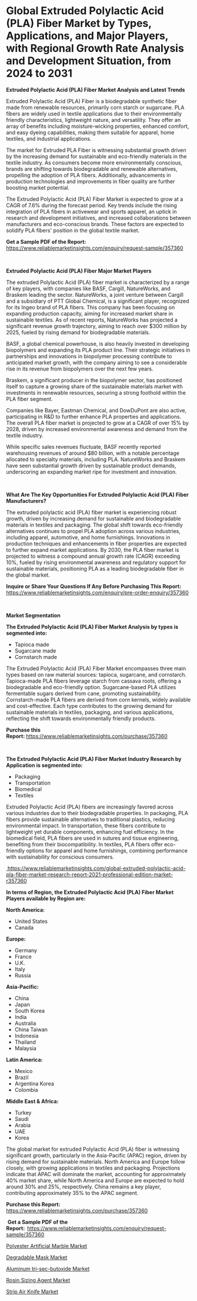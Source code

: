 <p><h1>Global Extruded Polylactic Acid (PLA) Fiber Market by Types, Applications, and Major Players, with Regional Growth Rate Analysis and Development Situation, from 2024 to 2031</h1></p><p><strong>Extruded Polylactic Acid (PLA) Fiber Market Analysis and Latest Trends</strong></p>
<p><p>Extruded Polylactic Acid (PLA) Fiber is a biodegradable synthetic fiber made from renewable resources, primarily corn starch or sugarcane. PLA fibers are widely used in textile applications due to their environmentally friendly characteristics, lightweight nature, and versatility. They offer an array of benefits including moisture-wicking properties, enhanced comfort, and easy dyeing capabilities, making them suitable for apparel, home textiles, and industrial applications.</p><p>The market for Extruded PLA Fiber is witnessing substantial growth driven by the increasing demand for sustainable and eco-friendly materials in the textile industry. As consumers become more environmentally conscious, brands are shifting towards biodegradable and renewable alternatives, propelling the adoption of PLA fibers. Additionally, advancements in production technologies and improvements in fiber quality are further boosting market potential.</p><p>The Extruded Polylactic Acid (PLA) Fiber Market is expected to grow at a CAGR of 7.6% during the forecast period. Key trends include the rising integration of PLA fibers in activewear and sports apparel, an uptick in research and development initiatives, and increased collaborations between manufacturers and eco-conscious brands. These factors are expected to solidify PLA fibers' position in the global textile market.</p></p>
<p><strong>Get a Sample PDF of the Report:&nbsp;</strong> <a href="https://www.reliablemarketinsights.com/enquiry/request-sample/357360?utm_campaign=1197&utm_medium=2&utm_source=Github&utm_content=ia&utm_term=26102024&utm_id=extruded-polylactic-acid-pla-fiber">https://www.reliablemarketinsights.com/enquiry/request-sample/357360</a></p>
<p>&nbsp;</p>
<p><strong>Extruded Polylactic Acid (PLA) Fiber Major Market Players</strong></p>
<p><p>The extruded Polylactic Acid (PLA) fiber market is characterized by a range of key players, with companies like BASF, Cargill, NatureWorks, and Braskem leading the sector. NatureWorks, a joint venture between Cargill and a subsidiary of PTT Global Chemical, is a significant player, recognized for its Ingeo brand of PLA fibers. This company has been focusing on expanding production capacity, aiming for increased market share in sustainable textiles. As of recent reports, NatureWorks has projected a significant revenue growth trajectory, aiming to reach over $300 million by 2025, fueled by rising demand for biodegradable materials.</p><p>BASF, a global chemical powerhouse, is also heavily invested in developing biopolymers and expanding its PLA product line. Their strategic initiatives in partnerships and innovations in biopolymer processing contribute to anticipated market growth, with the company aiming to see a considerable rise in its revenue from biopolymers over the next few years.</p><p>Braskem, a significant producer in the biopolymer sector, has positioned itself to capture a growing share of the sustainable materials market with investments in renewable resources, securing a strong foothold within the PLA fiber segment.</p><p>Companies like Bayer, Eastman Chemical, and DowDuPont are also active, participating in R&D to further enhance PLA properties and applications. The overall PLA fiber market is projected to grow at a CAGR of over 15% by 2028, driven by increased environmental awareness and demand from the textile industry.</p><p>While specific sales revenues fluctuate, BASF recently reported warehousing revenues of around $80 billion, with a notable percentage allocated to specialty materials, including PLA. NatureWorks and Braskem have seen substantial growth driven by sustainable product demands, underscoring an expanding market ripe for investment and innovation.</p></p>
<p>&nbsp;</p>
<p><strong>What Are The Key Opportunities For Extruded Polylactic Acid (PLA) Fiber Manufacturers?</strong></p>
<p><p>The extruded polylactic acid (PLA) fiber market is experiencing robust growth, driven by increasing demand for sustainable and biodegradable materials in textiles and packaging. The global shift towards eco-friendly alternatives continues to propel PLA adoption across various industries, including apparel, automotive, and home furnishings. Innovations in production techniques and enhancements in fiber properties are expected to further expand market applications. By 2030, the PLA fiber market is projected to witness a compound annual growth rate (CAGR) exceeding 10%, fueled by rising environmental awareness and regulatory support for sustainable materials, positioning PLA as a leading biodegradable fiber in the global market.</p></p>
<p><strong>Inquire or Share Your Questions If Any Before Purchasing This Report:</strong> <a href="https://www.reliablemarketinsights.com/enquiry/pre-order-enquiry/357360?utm_campaign=1197&utm_medium=2&utm_source=Github&utm_content=ia&utm_term=26102024&utm_id=extruded-polylactic-acid-pla-fiber">https://www.reliablemarketinsights.com/enquiry/pre-order-enquiry/357360</a></p>
<p>&nbsp;</p>
<p><strong>Market Segmentation</strong></p>
<p><strong>The Extruded Polylactic Acid (PLA) Fiber Market Analysis by types is segmented into:</strong></p>
<p><ul><li>Tapioca made</li><li>Sugarcane made</li><li>Cornstarch made</li></ul></p>
<p><p>The Extruded Polylactic Acid (PLA) Fiber Market encompasses three main types based on raw material sources: tapioca, sugarcane, and cornstarch. Tapioca-made PLA fibers leverage starch from cassava roots, offering a biodegradable and eco-friendly option. Sugarcane-based PLA utilizes fermentable sugars derived from cane, promoting sustainability. Cornstarch-made PLA fibers are derived from corn kernels, widely available and cost-effective. Each type contributes to the growing demand for sustainable materials in textiles, packaging, and various applications, reflecting the shift towards environmentally friendly products.</p></p>
<p><strong>Purchase this Report:&nbsp;</strong><a href="https://www.reliablemarketinsights.com/purchase/357360?utm_campaign=1197&utm_medium=2&utm_source=Github&utm_content=ia&utm_term=26102024&utm_id=extruded-polylactic-acid-pla-fiber">https://www.reliablemarketinsights.com/purchase/357360</a></p>
<p>&nbsp;</p>
<p><strong>The Extruded Polylactic Acid (PLA) Fiber Market Industry Research by Application is segmented into:</strong></p>
<p><ul><li>Packaging</li><li>Transportation</li><li>Biomedical</li><li>Textiles</li></ul></p>
<p><p>Extruded Polylactic Acid (PLA) fibers are increasingly favored across various industries due to their biodegradable properties. In packaging, PLA fibers provide sustainable alternatives to traditional plastics, reducing environmental impact. In transportation, these fibers contribute to lightweight yet durable components, enhancing fuel efficiency. In the biomedical field, PLA fibers are used in sutures and tissue engineering, benefiting from their biocompatibility. In textiles, PLA fibers offer eco-friendly options for apparel and home furnishings, combining performance with sustainability for conscious consumers.</p></p>
<p><a href="https://www.reliablemarketinsights.com/global-extruded-polylactic-acid-pla-fiber-market-research-report-2021-professional-edition-market-r357360?utm_campaign=1197&utm_medium=2&utm_source=Github&utm_content=ia&utm_term=26102024&utm_id=extruded-polylactic-acid-pla-fiber">&nbsp;https://www.reliablemarketinsights.com/global-extruded-polylactic-acid-pla-fiber-market-research-report-2021-professional-edition-market-r357360</a></p>
<p><strong>In terms of Region, the Extruded Polylactic Acid (PLA) Fiber Market Players available by Region are:</strong></p>
<p>
    <p> <strong> North America: </strong>
        <ul>
            <li>United States</li>
            <li>Canada</li>
        </ul>
        </p> 
    <p> <strong> Europe: </strong>
        <ul>
            <li>Germany</li>
            <li>France</li>
            <li>U.K.</li>
            <li>Italy</li>
            <li>Russia</li>
        </ul>
        </p> 
    <p> <strong> Asia-Pacific: </strong>
        <ul>
            <li>China</li>
            <li>Japan</li>
            <li>South Korea</li>
            <li>India</li>
            <li>Australia</li>
            <li>China Taiwan</li>
            <li>Indonesia</li>
            <li>Thailand</li>
            <li>Malaysia</li>
        </ul>
        </p> 
    <p> <strong> Latin America: </strong>
        <ul>
            <li>Mexico</li>
            <li>Brazil</li>
            <li>Argentina Korea</li>
            <li>Colombia</li>
        </ul>
        </p> 
    <p> <strong> Middle East & Africa: </strong>
        <ul>
            <li>Turkey</li>
            <li>Saudi</li>
            <li>Arabia</li>
            <li>UAE</li>
            <li>Korea</li>
        </ul>
    </p>
    </p>
<p><p>The global market for extruded Polylactic Acid (PLA) fiber is witnessing significant growth, particularly in the Asia-Pacific (APAC) region, driven by rising demand for sustainable materials. North America and Europe follow closely, with growing applications in textiles and packaging. Projections indicate that APAC will dominate the market, accounting for approximately 40% market share, while North America and Europe are expected to hold around 30% and 25%, respectively. China remains a key player, contributing approximately 35% to the APAC segment.</p></p>
<p><strong>Purchase this Report: </strong><a href="https://www.reliablemarketinsights.com/purchase/357360?utm_campaign=1197&utm_medium=2&utm_source=Github&utm_content=ia&utm_term=26102024&utm_id=extruded-polylactic-acid-pla-fiber">https://www.reliablemarketinsights.com/purchase/357360</a></p>
<p>&nbsp;<strong>Get a Sample PDF of the Report:&nbsp;&nbsp;</strong><a href="https://www.reliablemarketinsights.com/enquiry/request-sample/357360?utm_campaign=1197&utm_medium=2&utm_source=Github&utm_content=ia&utm_term=26102024&utm_id=extruded-polylactic-acid-pla-fiber">https://www.reliablemarketinsights.com/enquiry/request-sample/357360</a></p>
<p><strong></strong></p>
<p><p><a href="https://www.linkedin.com/pulse/global-perspectives-polyester-artificial-marble-market-trends-p1foc?utm_campaign=1197&utm_medium=2&utm_source=Github&utm_content=ia&utm_term=26102024&utm_id=extruded-polylactic-acid-pla-fiber">Polyester Artificial Marble Market</a></p><p><a href="https://www.linkedin.com/pulse/disruption-innovation-degradable-mask-industry-market-analysis-isage?utm_campaign=1197&utm_medium=2&utm_source=Github&utm_content=ia&utm_term=26102024&utm_id=extruded-polylactic-acid-pla-fiber">Degradable Mask Market</a></p><p><a href="https://www.linkedin.com/pulse/aluminum-tri-sec-butoxide-market-innovations-trends-erwlc?utm_campaign=1197&utm_medium=2&utm_source=Github&utm_content=ia&utm_term=26102024&utm_id=extruded-polylactic-acid-pla-fiber">Aluminum tri-sec-butoxide Market</a></p><p><a href="https://www.linkedin.com/pulse/rosin-sizing-agent-sector-surge-103-growth-roadmap-2031-ek-phrasis-fhhwc?utm_campaign=1197&utm_medium=2&utm_source=Github&utm_content=ia&utm_term=26102024&utm_id=extruded-polylactic-acid-pla-fiber">Rosin Sizing Agent Market</a></p><p><a href="https://www.linkedin.com/pulse/strip-air-knife-industry-sector-market-dynamics-future-scenarios-eiydc?utm_campaign=1197&utm_medium=2&utm_source=Github&utm_content=ia&utm_term=26102024&utm_id=extruded-polylactic-acid-pla-fiber">Strip Air Knife Market</a></p></p>